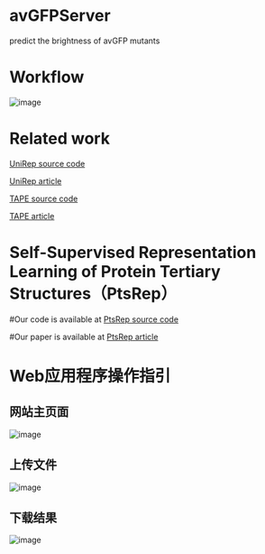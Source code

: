# avGFPServer
predict the brightness of avGFP mutants

# Workflow
![image](https://user-images.githubusercontent.com/46809259/115359054-ddc79680-a1f0-11eb-884e-4d9e5fe1cf3c.png)

# Related work

[UniRep source code](https://github.com/churchlab/UniRep)

[UniRep article](https://www.nature.com/articles/s41592-019-0598-1)

[TAPE source code](https://github.com/songlab-cal/tape)

[TAPE article](https://arxiv.org/abs/1906.08230)

# Self-Supervised Representation Learning of Protein Tertiary Structures（PtsRep）

#Our code is available at [PtsRep source code](https://github.com/ElvinJun/Self-supervised-protein-structure-pretraining)

#Our paper is available at [PtsRep article](https://www.biorxiv.org/content/10.1101/2020.12.22.423916v2)

# Web应用程序操作指引

## 网站主页面
![image](https://user-images.githubusercontent.com/46809259/115511378-598a1780-a2b3-11eb-9a7e-1fb415456dc2.png)


## 上传文件

![image](https://user-images.githubusercontent.com/46809259/115193240-79d49d80-a11e-11eb-997c-64a1b9ca3995.png)

## 下载结果
![image](https://user-images.githubusercontent.com/46809259/115193254-7d682480-a11e-11eb-92e1-6505467444b0.png)
